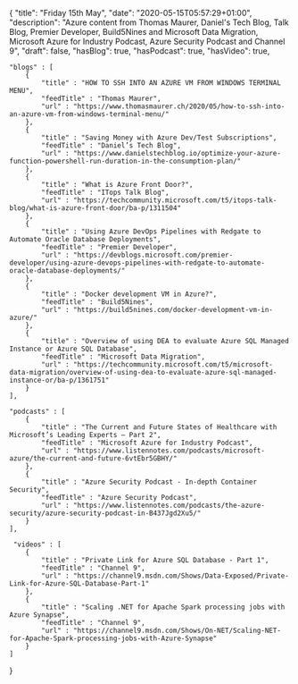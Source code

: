 {
    "title": "Friday 15th May",
    "date": "2020-05-15T05:57:29+01:00",
    "description": "Azure content from Thomas Maurer, Daniel's Tech Blog, Talk Blog, Premier Developer, Build5Nines and Microsoft Data Migration,  Microsoft Azure for Industry Podcast, Azure Security Podcast and Channel 9",
    "draft": false,
    "hasBlog": true,
    "hasPodcast": true,
    "hasVideo": true,

    "blogs" : [
        {
            "title" : "HOW TO SSH INTO AN AZURE VM FROM WINDOWS TERMINAL MENU",
            "feedTitle" : "Thomas Maurer",
            "url" : "https://www.thomasmaurer.ch/2020/05/how-to-ssh-into-an-azure-vm-from-windows-terminal-menu/"
        },
        {
            "title" : "Saving Money with Azure Dev/Test Subscriptions",
            "feedTitle" : "Daniel’s Tech Blog",
            "url" : "https://www.danielstechblog.io/optimize-your-azure-function-powershell-run-duration-in-the-consumption-plan/"
        },
        {
            "title" : "What is Azure Front Door?",
            "feedTitle" : "ITops Talk Blog",
            "url" : "https://techcommunity.microsoft.com/t5/itops-talk-blog/what-is-azure-front-door/ba-p/1311504"
        },
        {
            "title" : "Using Azure DevOps Pipelines with Redgate to Automate Oracle Database Deployments",
            "feedTitle" : "Premier Developer",
            "url" : "https://devblogs.microsoft.com/premier-developer/using-azure-devops-pipelines-with-redgate-to-automate-oracle-database-deployments/"
        },
        {
            "title" : "Docker development VM in Azure?",
            "feedTitle" : "Build5Nines",
            "url" : "https://build5nines.com/docker-development-vm-in-azure/"
        },
        {
            "title" : "Overview of using DEA to evaluate Azure SQL Managed Instance or Azure SQL Database",
            "feedTitle" : "Microsoft Data Migration",
            "url" : "https://techcommunity.microsoft.com/t5/microsoft-data-migration/overview-of-using-dea-to-evaluate-azure-sql-managed-instance-or/ba-p/1361751"
        }
    ],

    "podcasts" : [
        {
            "title" : "The Current and Future States of Healthcare with Microsoft’s Leading Experts – Part 2",
            "feedTitle" : "Microsoft Azure for Industry Podcast",
            "url" : "https://www.listennotes.com/podcasts/microsoft-azure/the-current-and-future-6vtEbr5GBHY/"
        },
        {
            "title" : "Azure Security Podcast - In-depth Container Security",
            "feedTitle" : "Azure Security Podcast",
            "url" : "https://www.listennotes.com/podcasts/the-azure-security/azure-security-podcast-in-B437Jgd2Xu5/"
        }
    ],

     "videos" : [
        {
            "title" : "Private Link for Azure SQL Database - Part 1",
            "feedTitle" : "Channel 9",
            "url" : "https://channel9.msdn.com/Shows/Data-Exposed/Private-Link-for-Azure-SQL-Database-Part-1"
        },
        {
            "title" : "Scaling .NET for Apache Spark processing jobs with Azure Synapse",
            "feedTitle" : "Channel 9",
            "url" : "https://channel9.msdn.com/Shows/On-NET/Scaling-NET-for-Apache-Spark-processing-jobs-with-Azure-Synapse"
        }
    ]
}


